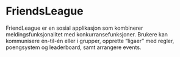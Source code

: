 # FriendsLeague
FriendLeague er en sosial applikasjon som kombinerer meldingsfunksjonalitet med konkurransefunksjoner. Brukere kan kommunisere én-til-én eller i grupper, opprette “ligaer” med regler, poengsystem og leaderboard, samt arrangere events.
